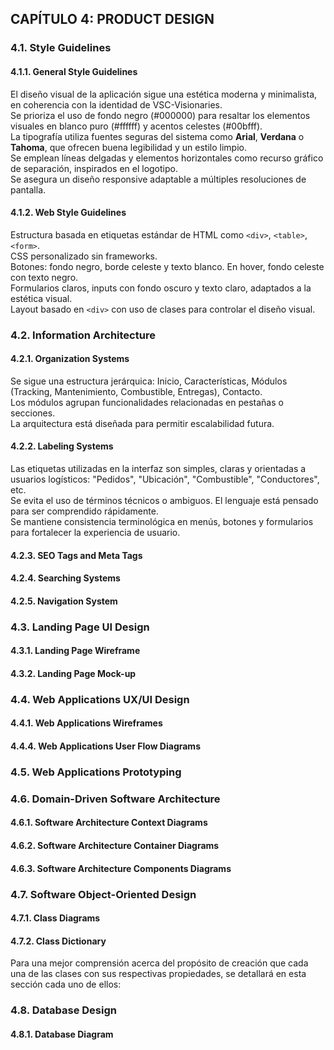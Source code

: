 <h2 id="productDesign">CAPÍTULO 4: PRODUCT DESIGN</h2>

<h3 id="styleGuidelines">4.1. Style Guidelines</h3>

<h4 id="generalStyleGuidelines">4.1.1. General Style Guidelines</h4>
<p>
  El diseño visual de la aplicación sigue una estética moderna y minimalista, en coherencia con la identidad de VSC-Visionaries.<br>
  Se prioriza el uso de fondo negro (#000000) para resaltar los elementos visuales en blanco puro (#ffffff) y acentos celestes (#00bfff).<br>
  La tipografía utiliza fuentes seguras del sistema como <b>Arial</b>, <b>Verdana</b> o <b>Tahoma</b>, que ofrecen buena legibilidad y un estilo limpio.<br>
  Se emplean líneas delgadas y elementos horizontales como recurso gráfico de separación, inspirados en el logotipo.<br>
  Se asegura un diseño responsive adaptable a múltiples resoluciones de pantalla.
</p>
<h4 id="webStyleGuidelines">4.1.2. Web Style Guidelines</h4>
<p>
  Estructura basada en etiquetas estándar de HTML como <code>&lt;div&gt;</code>, <code>&lt;table&gt;</code>, <code>&lt;form&gt;</code>.<br>
  CSS personalizado sin frameworks.<br>
  Botones: fondo negro, borde celeste y texto blanco. En hover, fondo celeste con texto negro.<br>
  Formularios claros, inputs con fondo oscuro y texto claro, adaptados a la estética visual.<br>
  Layout basado en <code>&lt;div&gt;</code> con uso de clases para controlar el diseño visual.
</p>
<h3 id="infoArchitecture">4.2. Information Architecture</h3>

<h4 id="orgSystem">4.2.1. Organization Systems</h4>
<p>
  Se sigue una estructura jerárquica: Inicio, Características, Módulos (Tracking, Mantenimiento, Combustible, Entregas), Contacto.<br>
  Los módulos agrupan funcionalidades relacionadas en pestañas o secciones.<br>
  La arquitectura está diseñada para permitir escalabilidad futura.
</p>
<h4 id="labelSystem">4.2.2. Labeling Systems</h4>
<p>
  Las etiquetas utilizadas en la interfaz son simples, claras y orientadas a usuarios logísticos: "Pedidos", "Ubicación", "Combustible", "Conductores", etc.<br>
  Se evita el uso de términos técnicos o ambiguos. El lenguaje está pensado para ser comprendido rápidamente.<br>
  Se mantiene consistencia terminológica en menús, botones y formularios para fortalecer la experiencia de usuario.
</p>
<h4 id="seoTags">4.2.3. SEO Tags and Meta Tags</h4>

<h4 id="searchSystem">4.2.4. Searching Systems</h4>

<h4 id="navigationSystem">4.2.5. Navigation System</h4>

<h3 id="landingDesign">4.3. Landing Page UI Design</h3>

<h4 id="landingWireframe">4.3.1. Landing Page Wireframe</h4>

<h4 id="landingMockUp">4.3.2. Landing Page Mock-up</h4>

<h3 id="webAppDesign">4.4. Web Applications UX/UI Design</h3>

<h4 id="webAppWireframes">4.4.1. Web Applications Wireframes</h4>

<h4 id="webAppUserFlow">4.4.4. Web Applications User Flow Diagrams</h4>

<h3 id="webAppPrototyping">4.5. Web Applications Prototyping</h3>

<h3 id="DDD">4.6. Domain-Driven Software Architecture</h3>

<h4 id="contextDiagram">4.6.1. Software Architecture Context Diagrams</h4>

<h4 id="containerDiagram">4.6.2. Software Architecture Container Diagrams</h4>

<h4 id="componentDiagram">4.6.3. Software Architecture Components Diagrams</h4>

<h3 id="softwareObjectOrientedDesign">4.7. Software Object-Oriented Design</h3>

<h4 id="classDiagram">4.7.1. Class Diagrams</h4>

<h4 id="classDictionary">4.7.2. Class Dictionary</h4>
Para una mejor comprensión acerca del propósito de creación que cada una de las clases con sus 
respectivas propiedades, se detallará en esta sección cada uno de ellos:

<br>

<h3 id="dbDesign">4.8. Database Design</h3>

<h4 id="dbDiagram">4.8.1. Database Diagram</h4>
